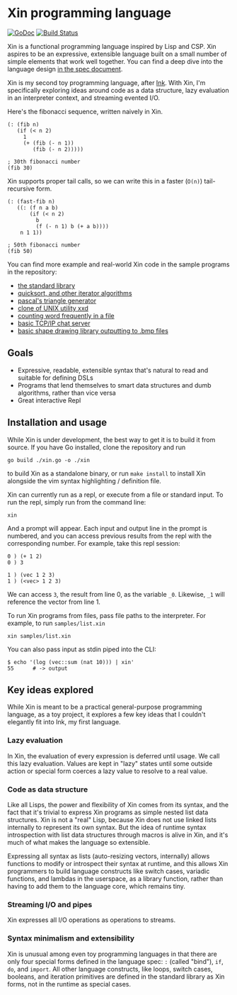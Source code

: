# Xin programming language

[![GoDoc](https://godoc.org/github.com/thesephist/xin?status.svg)](https://godoc.org/github.com/thesephist/xin)
[![Build Status](https://travis-ci.com/thesephist/xin.svg?branch=master)](https://travis-ci.com/thesephist/xin)

Xin is a functional programming language inspired by Lisp and CSP. Xin aspires to be an expressive, extensible language built on a small number of simple elements that work well together. You can find a deep dive into the language design [in the spec document](SPEC.md).

Xin is my second toy programming language, after [Ink](https://github.com/thesephist/ink). With Xin, I'm specifically exploring ideas around code as a data structure, lazy evaluation in an interpreter context, and streaming evented I/O.

Here's the fibonacci sequence, written naively in Xin.

```
(: (fib n)
   (if (< n 2)
     1
     (+ (fib (- n 1))
        (fib (- n 2)))))

; 30th fibonacci number
(fib 30)
```

Xin supports proper tail calls, so we can write this in a faster (`O(n)`) tail-recursive form.

```
(: (fast-fib n)
   ((: (f n a b)
       (if (< n 2)
         b
         (f (- n 1) b (+ a b))))
    n 1 1))

; 50th fibonacci number
(fib 50)
```

You can find more example and real-world Xin code in the sample programs in the repository:

- [the standard library](lib/std.xin)
- [quicksort, and other iterator algorithms](lib/vec.xin)
- [pascal's triangle generator](samples/pascal-triangle.xin)
- [clone of UNIX utility xxd](samples/xxd.xin)
- [counting word frequently in a file](samples/freq.xin)
- [basic TCP/IP chat server](samples/chat.xin)
- [basic shape drawing library outputting to .bmp files](samples/art/shape.xin)

## Goals

- Expressive, readable, extensible syntax that's natural to read and suitable for defining DSLs
- Programs that lend themselves to smart data structures and dumb algorithms, rather than vice versa
- Great interactive Repl

## Installation and usage

While Xin is under development, the best way to get it is to build it from source. If you have Go installed, clone the repository and run

```
go build ./xin.go -o ./xin
```

to build Xin as a standalone binary, or run `make install` to install Xin alongside the vim syntax highlighting / definition file.

Xin can currently run as a repl, or execute from a file or standard input. To run the repl, simply run from the command line:

```
xin
```

And a prompt will appear. Each input and output line in the prompt is numbered, and you can access previous results from the repl with the corresponding number. For example, take this repl session:

```
0 ) (+ 1 2)
0 ) 3

1 ) (vec 1 2 3)
1 ) (<vec> 1 2 3)
```

We can access `3`, the result from line 0, as the variable `_0`. Likewise, `_1` will reference the vector from line 1.

To run Xin programs from files, pass file paths to the interpreter. For example, to run `samples/list.xin`

```
xin samples/list.xin
```

You can also pass input as stdin piped into the CLI:

```
$ echo '(log (vec::sum (nat 10))) | xin'
55      # -> output
```

## Key ideas explored

While Xin is meant to be a practical general-purpose programming language, as a toy project, it explores a few key ideas that I couldn't elegantly fit into Ink, my first language.

### Lazy evaluation

In Xin, the evaluation of every expression is deferred until usage. We call this lazy evaluation. Values are kept in "lazy" states until some outside action or special form coerces a lazy value to resolve to a real value.

### Code as data structure

Like all Lisps, the power and flexibility of Xin comes from its syntax, and the fact that it's trivial to express Xin programs as simple nested list data structures. Xin is not a "real" Lisp, because Xin does not use linked lists internally to represent its own syntax. But the idea of runtime syntax introspection with list data structures through macros is alive in Xin, and it's much of what makes the language so extensible.

Expressing all syntax as lists (auto-resizing vectors, internally) allows functions to modify or introspect their syntax at runtime, and this allows Xin programmers to build language constructs like switch cases, variadic functions, and lambdas in the userspace, as a library function, rather than having to add them to the language core, which remains tiny.

### Streaming I/O and pipes

Xin expresses all I/O operations as operations to streams.

### Syntax minimalism and extensibility

Xin is unusual among even toy programming languages in that there are only four special forms defined in the language spec: `:` (called "bind"), `if`, `do`, and `import`. All other language constructs, like loops, switch cases, booleans, and iteration primitives are defined in the standard library as Xin forms, not in the runtime as special cases.
